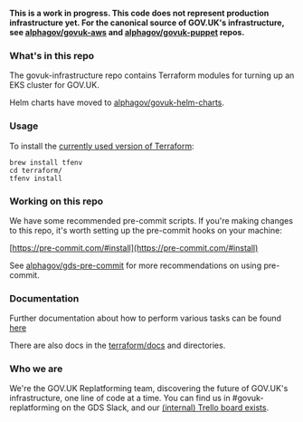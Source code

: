 **This is a work in progress. This code does not represent production infrastructure yet. For the canonical source of GOV.UK's infrastructure, see [alphagov/govuk-aws](https://github.com/alphagov/govuk-aws) and [alphagov/govuk-puppet](https://github.com/alphagov/govuk-puppet) repos.**

### What's in this repo

The govuk-infrastructure repo contains Terraform modules for turning up an EKS cluster for GOV.UK.

Helm charts have moved to [alphagov/govuk-helm-charts](https://github.com/alphagov/govuk-helm-charts).

### Usage

To install the [currently used version of Terraform](./terraform/.terraform-version):

```shell
brew install tfenv
cd terraform/
tfenv install
```

### Working on this repo

We have some recommended pre-commit scripts. If you're making changes to this
repo, it's worth setting up the pre-commit hooks on your machine:

[https://pre-commit.com/#install](https://pre-commit.com/#install)

See [alphagov/gds-pre-commit](https://github.com/alphagov/gds-pre-commit) for
more recommendations on using pre-commit.

### Documentation

Further documentation about how to perform various tasks can be found [here](./docs)

There are also docs in the [terraform/docs](./terraform/docs) and directories.

### Who we are

We're the GOV.UK Replatforming team, discovering the future of GOV.UK's infrastructure, one line of code at a time. You can find us in #govuk-replatforming on the GDS Slack, and our [(internal) Trello board exists](https://trello.com/b/u4FCzm53/).
